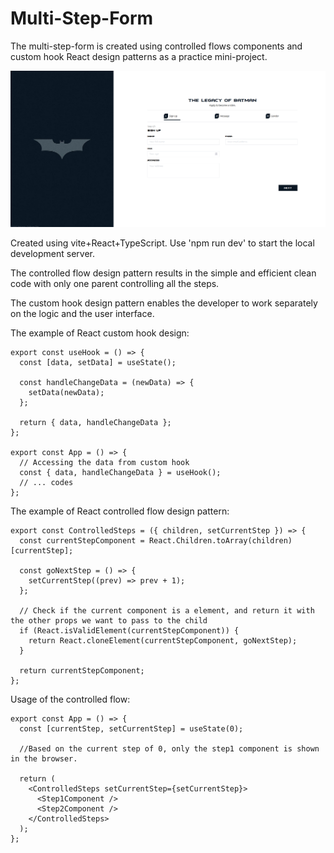 # Multi-Step-Form

The multi-step-form is created using controlled flows components and custom hook React design patterns as a practice mini-project.

![Multi-Step-Form](/public/form.png?raw=true "Title")

Created using vite+React+TypeScript. Use 'npm run dev' to start the local development server.

The controlled flow design pattern results in the simple and efficient clean code with only one parent controlling all the steps.

The custom hook design pattern enables the developer to work separately on the logic and the user interface.

The example of React custom hook design:

```JSX
export const useHook = () => {
  const [data, setData] = useState();

  const handleChangeData = (newData) => {
    setData(newData);
  };

  return { data, handleChangeData };
};

export const App = () => {
  // Accessing the data from custom hook
  const { data, handleChangeData } = useHook();
  // ... codes
};
```

The example of React controlled flow design pattern:

```JSX
export const ControlledSteps = ({ children, setCurrentStep }) => {
  const currentStepComponent = React.Children.toArray(children)[currentStep];

  const goNextStep = () => {
    setCurrentStep((prev) => prev + 1);
  };

  // Check if the current component is a element, and return it with the other props we want to pass to the child
  if (React.isValidElement(currentStepComponent)) {
    return React.cloneElement(currentStepComponent, goNextStep);
  }

  return currentStepComponent;
};
```

Usage of the controlled flow:

```JSX
export const App = () => {
  const [currentStep, setCurrentStep] = useState(0);

  //Based on the current step of 0, only the step1 component is shown in the browser.

  return (
    <ControlledSteps setCurrentStep={setCurrentStep}>
      <Step1Component />
      <Step2Component />
    </ControlledSteps>
  );
};
```
